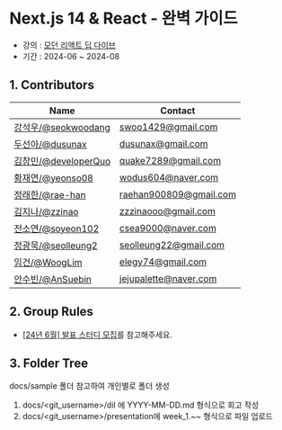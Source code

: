 # Next.js 14 & React - 완벽 가이드

-   강의 : [모던 리액트 딥 다이브](https://www.udemy.com/course/nextjs-react-incl-two-paths)
-   기간 : 2024-06 ~ 2024-08

## 1. Contributors

| Name                                             | Contact                       |
| ------------------------------------------------ | ----------------------------- |
| [강석우/@seokwoodang](https://github.com/Seokwoodang)    | swoo1429@gmail.com |
| [두선아/@dusunax](https://github.com/dusunax)    | dusunax@gmail.com |
| [김창민/@developerQuo](https://github.com/developerQuo)    | quake7289@gmail.com |
| [황재연/@yeonso08](https://github.com/yeonso08)    | wodus604@naver.com |
| [정래한/@rae-han](https://github.com/rae-han)    | raehan900809@gmail.com |
| [김지나/@zzinao](https://github.com/zzinao)    | zzzinaooo@gmail.com |
| [전소연/@soyeon102](https://github.com/soyeon102)    | csea9000@naver.com |
| [정광묵/@seolleung2](https://github.com/seolleung2)    | seolleung22@gmail.com |
| [임건/@WoogLim](https://github.com/WoogLim)    | elegy74@gmail.com |
| [안수빈/@AnSuebin](https://github.com/AnSuebin)    | jejupalette@naver.com |

## 2. Group Rules

- [[24년 6월] 발표 스터디 모집](https://inblog.ai/monthly-cs/20324)를 참고해주세요.

## 3. Folder Tree

docs/sample 폴더 참고하여 개인별로 폴더 생성

1. docs/<git_username\>/dil 에 YYYY-MM-DD.md 형식으로 회고 작성
2. docs/<git_username\>/presentation에 week_1.~~ 형식으로 파일 업로드
